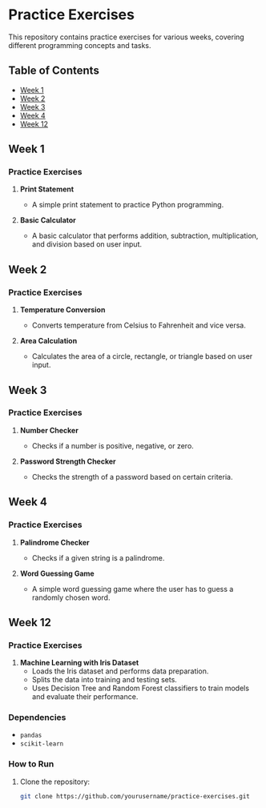 # Practice Exercises

This repository contains practice exercises for various weeks, covering different programming concepts and tasks.

## Table of Contents

- [Week 1](#week-1)
- [Week 2](#week-2)
- [Week 3](#week-3)
- [Week 4](#week-4)
- [Week 12](#week-12)

## Week 1

### Practice Exercises

1. **Print Statement**
   - A simple print statement to practice Python programming.

2. **Basic Calculator**
   - A basic calculator that performs addition, subtraction, multiplication, and division based on user input.

## Week 2

### Practice Exercises

1. **Temperature Conversion**
   - Converts temperature from Celsius to Fahrenheit and vice versa.

2. **Area Calculation**
   - Calculates the area of a circle, rectangle, or triangle based on user input.

## Week 3

### Practice Exercises

1. **Number Checker**
   - Checks if a number is positive, negative, or zero.

2. **Password Strength Checker**
   - Checks the strength of a password based on certain criteria.

## Week 4

### Practice Exercises

1. **Palindrome Checker**
   - Checks if a given string is a palindrome.

2. **Word Guessing Game**
   - A simple word guessing game where the user has to guess a randomly chosen word.

## Week 12

### Practice Exercises

1. **Machine Learning with Iris Dataset**
   - Loads the Iris dataset and performs data preparation.
   - Splits the data into training and testing sets.
   - Uses Decision Tree and Random Forest classifiers to train models and evaluate their performance.

### Dependencies

- `pandas`
- `scikit-learn`

### How to Run

1. Clone the repository:
   ```sh
   git clone https://github.com/yourusername/practice-exercises.git
   
